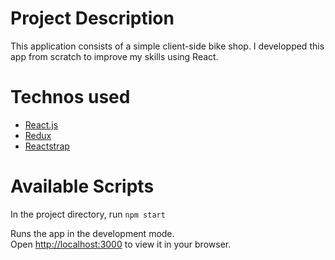 # Project Description

This application consists of a simple client-side bike shop.
I developped this app from scratch to improve my skills using React.

# Technos used

* [React.js](https://reactjs.org/)
* [Redux](https://redux.js.org/)
* [Reactstrap](https://reactstrap.github.io/?path=/story/home-installation--page)

# Available Scripts

In the project directory, run `npm start`

Runs the app in the development mode.\
Open [http://localhost:3000](http://localhost:3000) to view it in your browser.